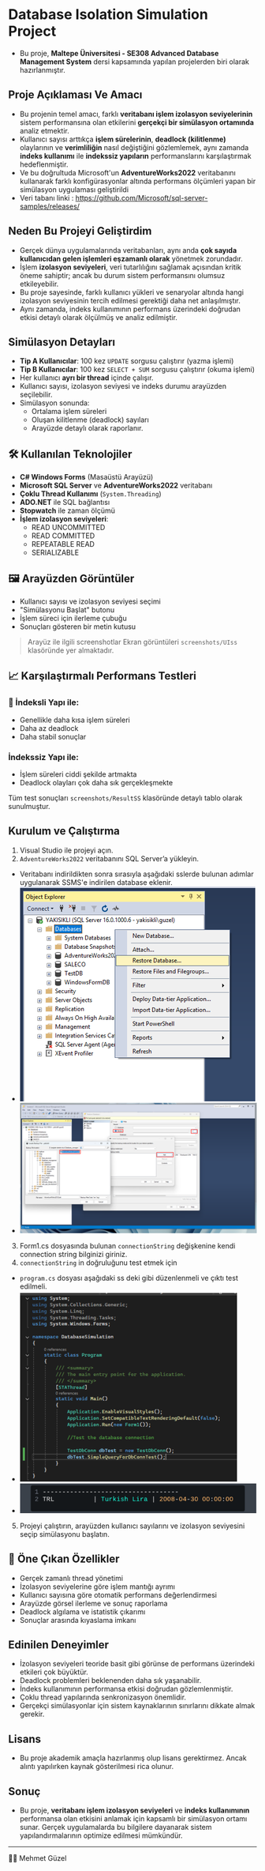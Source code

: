 # Database Isolation Simulation Project
- Bu proje, **Maltepe Üniversitesi - SE308 Advanced Database Management System** dersi kapsamında yapılan projelerden biri olarak hazırlanmıştır.


## Proje Açıklaması Ve Amacı
- Bu projenin temel amacı, farklı **veritabanı işlem izolasyon seviyelerinin** sistem performansına olan etkilerini **gerçekçi bir simülasyon ortamında** analiz etmektir.
- Kullanıcı sayısı arttıkça **işlem sürelerinin**, **deadlock (kilitlenme)** olaylarının ve **verimliliğin** nasıl değiştiğini gözlemlemek, aynı zamanda **indeks kullanımı** ile **indekssiz yapıların** performanslarını karşılaştırmak hedeflenmiştir.
- Ve bu doğrultuda Microsoft'un **AdventureWorks2022** veritabanını kullanarak farklı konfigürasyonlar altında performans ölçümleri yapan bir simülasyon uygulaması geliştirildi
- Veri tabanı linki : https://github.com/Microsoft/sql-server-samples/releases/

## Neden Bu Projeyi Geliştirdim
- Gerçek dünya uygulamalarında veritabanları, aynı anda **çok sayıda kullanıcıdan gelen işlemleri eşzamanlı olarak** yönetmek zorundadır.
- İşlem **izolasyon seviyeleri**, veri tutarlılığını sağlamak açısından kritik öneme sahiptir; ancak bu durum sistem performansını olumsuz etkileyebilir.
- Bu proje sayesinde, farklı kullanıcı yükleri ve senaryolar altında hangi izolasyon seviyesinin tercih edilmesi gerektiği daha net anlaşılmıştır.
- Aynı zamanda, indeks kullanımının performans üzerindeki doğrudan etkisi detaylı olarak ölçülmüş ve analiz edilmiştir.


## Simülasyon Detayları
- **Tip A Kullanıcılar**: 100 kez `UPDATE` sorgusu çalıştırır (yazma işlemi)
- **Tip B Kullanıcılar**: 100 kez `SELECT + SUM` sorgusu çalıştırır (okuma işlemi)
- Her kullanıcı **ayrı bir thread** içinde çalışır.
- Kullanıcı sayısı, izolasyon seviyesi ve indeks durumu arayüzden seçilebilir.
- Simülasyon sonunda:
  - Ortalama işlem süreleri
  - Oluşan kilitlenme (deadlock) sayıları
  - Arayüzde detaylı olarak raporlanır.


## 🛠️ Kullanılan Teknolojiler
- **C# Windows Forms** (Masaüstü Arayüzü)
- **Microsoft SQL Server** ve **AdventureWorks2022** veritabanı
- **Çoklu Thread Kullanımı** (`System.Threading`)
- **ADO.NET** ile SQL bağlantısı
- **Stopwatch** ile zaman ölçümü
- **İşlem izolasyon seviyeleri**: 
  - READ UNCOMMITTED
  - READ COMMITTED
  - REPEATABLE READ
  - SERIALIZABLE


## 🖼️ Arayüzden Görüntüler
- Kullanıcı sayısı ve izolasyon seviyesi seçimi
- "Simülasyonu Başlat" butonu
- İşlem süreci için ilerleme çubuğu
- Sonuçları gösteren bir metin kutusu

> Arayüz ile ilgili screenshotlar Ekran görüntüleri `screenshots/UIss` klasöründe yer almaktadır.


## 📈 Karşılaştırmalı Performans Testleri
### 🔹 İndeksli Yapı ile:
- Genellikle daha kısa işlem süreleri
- Daha az deadlock
- Daha stabil sonuçlar

### İndekssiz Yapı ile:
- İşlem süreleri ciddi şekilde artmakta
- Deadlock olayları çok daha sık gerçekleşmekte

Tüm test sonuçları `screenshots/ResultSS` klasöründe detaylı tablo olarak sunulmuştur.

## Kurulum ve Çalıştırma
1. Visual Studio ile projeyi açın.
2. `AdventureWorks2022` veritabanını SQL Server’a yükleyin.
  - Veritabanı indirildikten sonra sırasıyla aşağıdaki sslerde bulunan adımlar uygulanarak SSMS'e indirilen database eklenir.
  - ![](https://github.com/mehmettguzell/MyProjects/blob/main/Database_Isolation_Level/screenshots/DescriptionSS/Screenshot_1.png)
  - ![](https://github.com/mehmettguzell/MyProjects/blob/main/Database_Isolation_Level/screenshots/DescriptionSS/Screenshot_2.png)
3. Form1.cs dosyasında bulunan `connectionString` değişkenine kendi connection string bilginizi giriniz.
4. `connectionString` in doğruluğunu test etmek için  
  - `program.cs` dosyası aşağıdaki ss deki gibi düzenlenmeli ve çıktı test edilmeli.
  - ![](https://github.com/mehmettguzell/MyProjects/blob/main/Database_Isolation_Level/screenshots/DescriptionSS/Screenshot_3.png)
  - ![](https://github.com/mehmettguzell/MyProjects/blob/main/Database_Isolation_Level/screenshots/DescriptionSS/Screenshot_4.png)
5. Projeyi çalıştırın, arayüzden kullanıcı sayılarını ve izolasyon seviyesini seçip simülasyonu başlatın.


## 📌 Öne Çıkan Özellikler
- Gerçek zamanlı thread yönetimi
- İzolasyon seviyelerine göre işlem mantığı ayrımı
- Kullanıcı sayısına göre otomatik performans değerlendirmesi
- Arayüzde görsel ilerleme ve sonuç raporlama
- Deadlock algılama ve istatistik çıkarımı
- Sonuçlar arasında kıyaslama imkanı


## Edinilen Deneyimler
- İzolasyon seviyeleri teoride basit gibi görünse de performans üzerindeki etkileri çok büyüktür.
- Deadlock problemleri beklenenden daha sık yaşanabilir.
- İndeks kullanımının performansa etkisi doğrudan gözlemlenmiştir.
- Çoklu thread yapılarında senkronizasyon önemlidir.
- Gerçekçi simülasyonlar için sistem kaynaklarının sınırlarını dikkate almak gerekir.

## Lisans
- Bu proje akademik amaçla hazırlanmış olup lisans gerektirmez. Ancak alıntı yapılırken kaynak gösterilmesi rica olunur.

## Sonuç
- Bu proje, **veritabanı işlem izolasyon seviyeleri** ve **indeks kullanımının** performansa olan etkisini anlamak için kapsamlı bir simülasyon ortamı sunar. Gerçek uygulamalarda bu bilgilere dayanarak sistem yapılandırmalarının optimize edilmesi mümkündür.
---

👨‍💻 Mehmet Güzel
